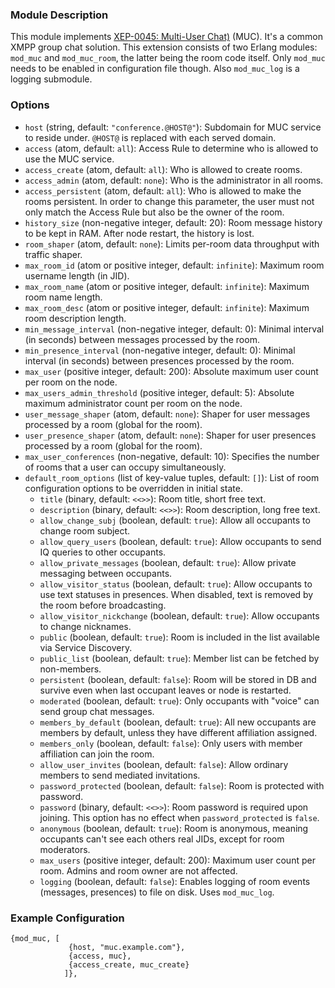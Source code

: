 ### Module Description
This module implements [XEP-0045: Multi-User Chat)](http://xmpp.org/extensions/xep-0045.html) (MUC). It's a common XMPP group chat solution. This extension consists of two Erlang modules: `mod_muc` and `mod_muc_room`, the latter being the room code itself. Only `mod_muc` needs to be enabled in configuration file though. Also  `mod_muc_log` is a logging submodule.

### Options
* `host` (string, default: `"conference.@HOST@"`): Subdomain for MUC service to reside under. `@HOST@` is replaced with each served domain.
* `access` (atom, default: `all`): Access Rule to determine who is allowed to use the MUC service.
* `access_create` (atom, default: `all`): Who is allowed to create rooms.
* `access_admin` (atom, default: `none`): Who is the administrator in all rooms.
* `access_persistent` (atom, default: `all`): Who is allowed to make the rooms persistent. In order to change this parameter, the user must not only match the Access Rule but also be the owner of the room.
* `history_size` (non-negative integer, default: 20): Room message history to be kept in RAM. After node restart, the history is lost.
* `room_shaper` (atom, default: `none`): Limits per-room data throughput with traffic shaper.
* `max_room_id` (atom or positive integer, default: `infinite`): Maximum room username length (in JID).
* `max_room_name` (atom or positive integer, default: `infinite`): Maximum room name length.
* `max_room_desc` (atom or positive integer, default: `infinite`): Maximum room description length.
* `min_message_interval` (non-negative integer, default: 0): Minimal interval (in seconds) between messages processed by the room.
* `min_presence_interval` (non-negative integer, default: 0): Minimal interval (in seconds) between presences processed by the room.
* `max_user` (positive integer, default: 200): Absolute maximum user count per room on the node.
* `max_users_admin_threshold` (positive integer, default: 5): Absolute maximum administrator count per room on the node.
* `user_message_shaper` (atom, default: `none`): Shaper for user messages processed by a room (global for the room).
* `user_presence_shaper` (atom, default: `none`): Shaper for user presences processed by a room (global for the room).
* `max_user_conferences` (non-negative, default: 10): Specifies the number of rooms that a user can occupy simultaneously.
* `default_room_options` (list of key-value tuples, default: `[]`): List of room configuration options to be overridden in initial state.
    * `title` (binary, default: `<<>>`): Room title, short free text.
    * `description` (binary, default: `<<>>`): Room description, long free text.
    * `allow_change_subj` (boolean, default: `true`): Allow all occupants to change room subject.
    * `allow_query_users` (boolean, default: `true`): Allow occupants to send IQ queries to other occupants.
    * `allow_private_messages` (boolean, default: `true`): Allow private messaging between occupants.
    * `allow_visitor_status` (boolean, default: `true`): Allow occupants to use text statuses in presences. When disabled, text is removed by the room before broadcasting.
    * `allow_visitor_nickchange` (boolean, default: `true`): Allow occupants to change nicknames.
    * `public` (boolean, default: `true`): Room is included in the list available via Service Discovery.
    * `public_list` (boolean, default: `true`): Member list can be fetched by non-members.
    * `persistent` (boolean, default: `false`): Room will be stored in DB and survive even when last occupant leaves or node is restarted.
    * `moderated` (boolean, default: `true`): Only occupants with "voice" can send group chat messages.
    * `members_by_default` (boolean, default: `true`): All new occupants are members by default, unless they have different affiliation assigned.
    * `members_only` (boolean, default: `false`): Only users with member affiliation can join the room.
    * `allow_user_invites` (boolean, default: `false`): Allow ordinary members to send mediated invitations.
    * `password_protected` (boolean, default: `false`): Room is protected with password.
    * `password` (binary, default: `<<>>`): Room password is required upon joining. This option has no effect when `password_protected` is `false`.
    * `anonymous` (boolean, default: `true`): Room is anonymous, meaning occupants can't see each others real JIDs, except for room moderators.
    * `max_users` (positive integer, default: 200): Maximum user count per room. Admins and room owner are not affected.
    * `logging` (boolean, default: `false`): Enables logging of room events (messages, presences) to file on disk. Uses `mod_muc_log`.


### Example Configuration
```
{mod_muc, [
             {host, "muc.example.com"},
             {access, muc},
             {access_create, muc_create}
            ]},
```
